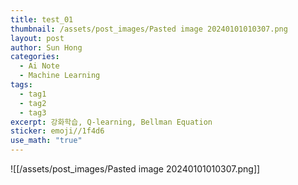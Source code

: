 ```yaml
---
title: test_01
thumbnail: /assets/post_images/Pasted image 20240101010307.png
layout: post
author: Sun Hong
categories:
  - Ai Note
  - Machine Learning
tags:
  - tag1
  - tag2
  - tag3
excerpt: 강화학습, Q-learning, Bellman Equation
sticker: emoji//1f4d6
use_math: "true"
---
```

![[/assets/post_images/Pasted image 20240101010307.png]]

